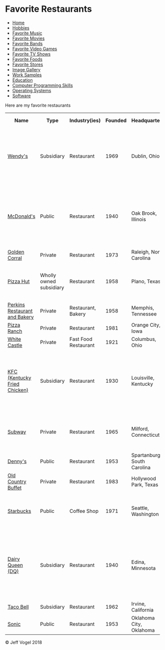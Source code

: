 <body onload="FavoriteRestaurantsProcess()">
		<div class="header">
			<h1>Favorite Restaurants</h1>
		</div>
		<div class="nav">
			<ul>
				<li><a href="Website About Me - Main - print.md">Home</a></li>
				<li><a href="Website About Me - Hobbies - print.md">Hobbies</a>
				<li><a href="Website About Me - Favorite Music - print.md">Favorite Music</a></li>
				<li><a href="Website About Me - Favorite Movies - print.md">Favorite Movies</a></li>
				<li><a href="Website About Me - Favorite Bands - print.md">Favorite Bands</a></li>
				<li><a href="Website About Me - Favorite Video Games - print.md">Favorite Video Games</a></li>
				<li><a href="Website About Me - Favorite TV Shows - print.md">Favorite TV Shows</a></li>
				<li><a href="Website About Me - Favorite Foods - print.md">Favorite Foods</a></li>
				<li><a href="Website About Me - Favorite Stores - print.md">Favorite Stores</a></li>
				<li><a href="Website About Me - Image Gallery - print.md">Image Gallery</a></li>
				<li><a href="Website About Me - Work Samples - print.md">Work Samples</a></li>
				<li><a href="Website About Me - Education - print.md">Education</a></li>
				<li><a href="Website About Me - Computer Programming Skills - print.md">Computer Programming Skills</a></li>
				<li><a href="Website About Me - Operating Systems - print.md">Operating Systems</a></li>
				<li><a href="Website About Me - Software - print.md">Software</a></li>
			</ul>
		</div>
		<div class="content">
			<p>Here are my favorite restaurants</p>
			<div id="myFavoriteRestaurantsDivElement">
				<table>
					<tr>
						<th>Name</th>
						<th>Type</th>
						<th>Industry(ies)</th>
						<th>Founded</th>
						<th>Headquarters</th>
						<th>Genre(s)</th>
						<th>Product(s)</th>
						<th>Number of Location(s)</th>
					</tr>
					<tr>
						<td><a href="https://www.wendys.com/">Wendy's</a></td>
						<td>Subsidiary</td>
						<td>Restaurant</td>
						<td>1969</td>
						<td>Dublin, Ohio</td>
						<td>Fast Food</td>
						<td>Hamburgers, Chicken sandwich, Salads, French fries, Breakfast sandwich, Frozen dessert</td>
						<td>6,500+</td>
					</tr>
					<tr>
						<td><a href="https://www.mcdonalds.com/">McDonald's</a></td>
						<td>Public</td>
						<td>Restaurant</td>
						<td>1940</td>
						<td>Oak Brook, Illinois</td>
						<td>Fast Food</td>
						<td>Hamburgers, Chicken, French fries, Soft drinks, Milkshakes, Salads, Desserts, Coffee, Breakfast, Wraps</td>
						<td>36,900</td>
					</tr>
					<tr>
						<td><a href="http://www.goldencorral.com/">Golden Corral</a></td>
						<td>Private</td>
						<td>Restaurant</td>
						<td>1973</td>
						<td>Raleigh, North Carolina</td>
						<td>Buffet</td>
						<td>Food</td>
						<td>200</td>
					</tr>
					<tr>
						<td><a href="https://www.pizzahut.com/">Pizza Hut</a></td>
						<td>Wholly owned subsidiary</td>
						<td>Restaurant</td>
						<td>1958</td>
						<td>Plano, Texas</td>
						<td>Fast Food, Buffet</td>
						<td>Italian-American Cuisine, Pizza, Pasta, Buffalo Wings</td>
						<td>13,728</td>
					</tr>
					<tr>
						<td><a href="http://www.perkinsrestaurants.com/">Perkins Restaurant and Bakery</a></td>
						<td>Private</td>
						<td>Restaurant, Bakery</td>
						<td>1958</td>
						<td>Memphis, Tennessee</td>
						<td>Dining, Bakery</td>
						<td>Food</td>
						<td>391</td>
					</tr>
					<tr>
						<td><a href="https://pizzaranch.com/">Pizza Ranch</a></td>
						<td>Private</td>
						<td>Restaurant</td>
						<td>1981</td>
						<td>Orange City, Iowa</td>
						<td>Buffet</td>
						<td>Pizza, Chicken</td>
						<td>202</td>
					</tr>
					<tr>
						<td><a href="https://www.whitecastle.com/">White Castle</a></td>
						<td>Private</td>
						<td>Fast Food Restaurant</td>
						<td>1921</td>
						<td>Columbus, Ohio</td>
						<td>Fast Food</td>
						<td>Hamburgers, Chicken</td>
						<td>100+</td>
					</tr>
					<tr>
						<td><a href="https://www.kfc.com/">KFC (Kentucky Fried Chicken)</a></td>
						<td>Subsidiary</td>
						<td>Restaurant</td>
						<td>1930</td>
						<td>Louisville, Kentucky</td>
						<td>Fast Food, Buffet</td>
						<td>Fried Chicken, Chicken sandwiches, Wraps, French Fries, Soft drinks, Salads, Desserts, Breakfast</td>
						<td>19,952</td>
					</tr>
					<tr>
						<td><a href="http://www.subway.com/en-us">Subway</a></td>
						<td>Private</td>
						<td>Restaurant</td>
						<td>1965</td>
						<td>Milford, Connecticut</td>
						<td>Fast Food</td>
						<td>Submarine sandwich, Pizzas (located at Walmart), Salads</td>
						<td>44,834</td>
					</tr>
					<tr>
						<td><a href="https://www.dennys.com/">Denny's</a></td>
						<td>Public</td>
						<td>Restaurant</td>
						<td>1953</td>
						<td>Spartanburg, South Carolina</td>
						<td>Dining</td>
						<td>Food</td>
						<td>1,700</td>
					</tr>
					<tr>
						<td><a href="http://www.oldcountrybuffet.com/">Old Country Buffet</a></td>
						<td>Private</td>
						<td>Restaurant</td>
						<td>1983</td>
						<td>Hollywood Park, Texas</td>
						<td>Buffet</td>
						<td>Buffet</td>
						<td>100+</td>
					</tr>
					<tr>
						<td><a href="http://www.starbucks.com/">Starbucks</a></td>
						<td>Public</td>
						<td>Coffee Shop</td>
						<td>1971</td>
						<td>Seattle, Washington</td>
						<td>Coffee Shop</td>
						<td>Coffee beverages, smoothies, tea, baked goods, sandwiches</td>
						<td>26,696</td>
					</tr>
					<tr>
						<td><a href="https://www.dairyqueen.com/us-en/?localechange=1&">Dairy Queen (DQ)</a></td>
						<td>Subsidiary</td>
						<td>Restaurant</td>
						<td>1940</td>
						<td>Edina, Minnesota</td>
						<td>Fast Food</td>
						<td>Soft server, fast food, ice cream, milkshakes, sundaes, hamburgers, hot dogs, chicken, french fries, soft drinks, salads</td>
						<td>6,400</td>
					</tr>
					<tr>
						<td><a href="https://www.tacobell.com/">Taco Bell</a></td>
						<td>Subsidiary</td>
						<td>Restaurant</td>
						<td>1962</td>
						<td>Irvine, California</td>
						<td>Fast Food</td>
						<td>Tacos</td>
						<td>7,000</td>
					</tr>
					<tr>
						<td><a href="https://www.sonicdrivein.com/">Sonic</a></td>
						<td>Public</td>
						<td>Restaurant</td>
						<td>1953</td>
						<td>Oklahoma City, Oklahoma</td>
						<td>Fast Food</td>
						<td>Fast Food</td>
						<td>3,557</td>
					</tr>
				</table>
			</div>
		</div>
		<div class="footer">
			<p>&copy; Jeff Vogel 2018</p>
		</div>
	</body>
